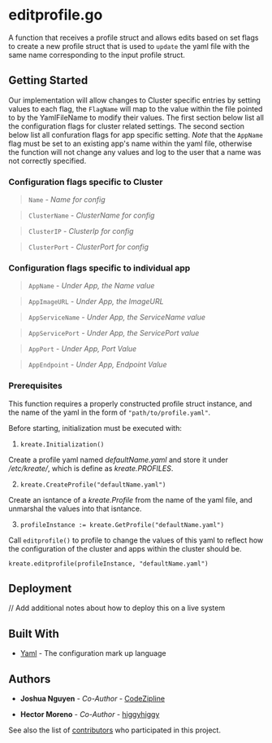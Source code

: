 # editprofile.go

A function that receives a profile struct and allows edits based on set flags to create a new profile struct that is used to `update` the yaml file with the same name corresponding to the input profile struct.

## Getting Started

Our implementation will allow changes to Cluster specific entries by setting values to each flag, the `FlagName` will map to the value within the file pointed to by the YamlFileName to modify their values.  The first section below list all the configuration flags for cluster related settings. The second section below list all confuration flags for app specific setting. *Note* that the `AppName` flag must be set to an existing app's name within the yaml file, otherwise the function will not change any values and log to the user that a name was not correctly specified.

### Configuration flags specific to Cluster

> `Name` - *Name for config*

> `ClusterName` - *ClusterName for config*

> `ClusterIP` - *ClusterIp for config*

> `ClusterPort` - *ClusterPort for config*

>
### Configuration flags specific to individual app

> `AppName` - *Under App, the Name value*

> `AppImageURL` - *Under App, the ImageURL*

> `AppServiceName` - *Under App, the ServiceName value*

> `AppServicePort` - *Under App, the ServicePort value*

> `AppPort` - *Under App, Port Value*

> `AppEndpoint` - *Under App, Endpoint Value*

### Prerequisites

This function requires a properly constructed profile struct instance, and the name of the yaml in the form of `"path/to/profile.yaml"`. 

Before starting, initialization must be executed with:

1. `kreate.Initialization()`

Create a profile yaml named *defaultName.yaml* and store it under */etc/kreate/*, which is define as *kreate.PROFILES*.

2. `kreate.CreateProfile("defaultName.yaml")`

Create an isntance of a *kreate.Profile* from the name of the yaml file, and unmarshal the values into that isntance.

3. `profileInstance := kreate.GetProfile("defaultName.yaml")`

Call `editprofile()` to profile to change the values of this yaml to reflect how the configuration of the cluster and apps within the cluster should be.

`kreate.editprofile(profileInstance, "defaultName.yaml")`

## Deployment

// Add additional notes about how to deploy this on a live system

## Built With

* [Yaml]("gopkg.in/yaml.v2") - The configuration mark up language


## Authors

* **Joshua Nguyen** - *Co-Author* - [CodeZipline](https://github.com/CodeZipline)

* **Hector Moreno** - *Co-Author* - [higgyhiggy](https://github.com/higgyhiggy)

See also the list of [contributors](https://github.com/your/project/contributors) who participated in this project.


